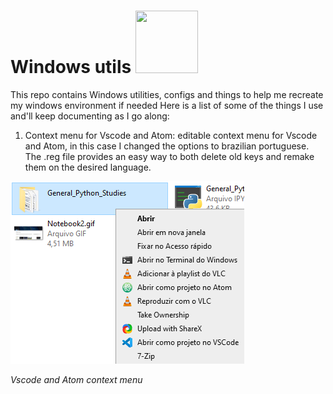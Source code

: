 # Windows utils <img src="https://cdn.jsdelivr.net/gh/devicons/devicon/icons/windows8/windows8-original.svg" width="100" height="100"/>

This repo contains Windows utilities, configs and things to help me recreate my windows environment if needed
Here is a list of some of the things I use and'll keep documenting as I go along:

1. Context menu for Vscode and Atom:
    editable context menu for Vscode and Atom, in this case I changed the options to brazilian portuguese. The .reg file provides an easy way to both delete old keys and remake them on the desired language.
    
![vscode and atom context menu](./images/Vscode_Atom_Menu_Windows.png)

*Vscode and Atom context menu*


